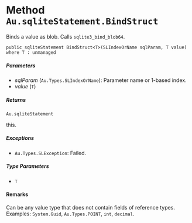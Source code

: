 # Method `Au.sqliteStatement.BindStruct`

Binds a value as blob. Calls `sqlite3_bind_blob64`.

```
public sqliteStatement BindStruct<T>(SLIndexOrName sqlParam, T value) where T : unmanaged
```

##### Parameters

- *sqlParam*  (`Au.Types.SLIndexOrName`):
    Parameter name or 1-based index.
- *value*  (`T`)

##### Returns

`Au.sqliteStatement`

this.

##### Exceptions

- `Au.Types.SLException`:
    Failed.

##### Type Parameters

- `T`

#### Remarks

Can be any value type that does not contain fields of reference types. Examples: `System.Guid`, `Au.Types.POINT`, `int`, `decimal`.